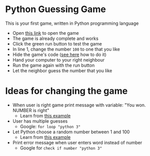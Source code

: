 # Python Guessing Game

This is your first game, written in Python programming language

- Open [this link](https://repl.it/languages/python3) to open the game
- The game is already complete and works
- Click the green run button to test the game
- In line 1, change the number `100` to one that you like
- Hide the game's code ([see here](https://s.put.re/HHpRCc6N.gif) how to do it)
- Hand your computer to your right neighbour
- Run the game again with the run button
- Let the neighbor guess the number that you like
 
# Ideas for changing the game
- When user is right game print message with variable: "You won. NUMBER is right"
  - Learn from [this example](https://cito.github.io/blog/f-strings/)
- User has multiple guesses
  - Google: `for loop "python 3"`
- Let Python choose a random number between 1 and 100
  - Learn from [this example](https://pythonprogramminglanguage.com/randon-numbers/)
- Print error message when user enters word instead of number
  - Google for `check if number "python 3"`
